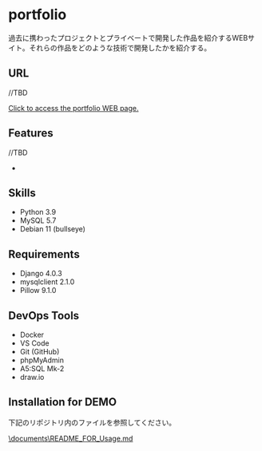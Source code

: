 # portfolio
過去に携わったプロジェクトとプライベートで開発した作品を紹介するWEBサイト。それらの作品をどのような技術で開発したかを紹介する。

## URL
//TBD

[Click to access the portfolio WEB page.](http://abehiroshi.la.coocan.jp/)

## Features
//TBD

-

## Skills
- Python 3.9
- MySQL 5.7
- Debian 11 (bullseye)

## Requirements
- Django 4.0.3
- mysqlclient 2.1.0
- Pillow 9.1.0

## DevOps Tools
- Docker
- VS Code
- Git (GitHub)
- phpMyAdmin
- A5:SQL Mk-2
- draw.io

## Installation for DEMO
下記のリポジトリ内のファイルを参照してください。

[\documents\README_FOR_Usage.md](https://github.com/kchihogi/portfolio/blob/main/documents/README_FOR_Usage.md)
